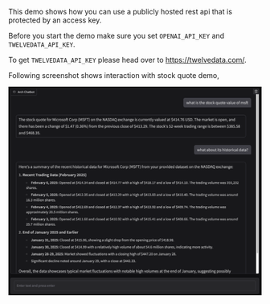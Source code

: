 This demo shows how you can use a publicly hosted rest api that is protected by an access key.

Before you start the demo make sure you set `OPENAI_API_KEY` and `TWELVEDATA_API_KEY`.

To get `TWELVEDATA_API_KEY` please head over to https://twelvedata.com/.

Following screenshot shows interaction with stock quote demo,

![alt text](stock_quote_demo.png)
